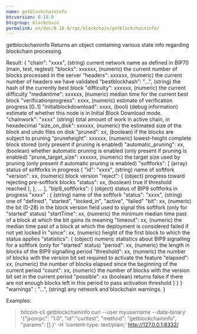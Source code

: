 ```yaml
---
name: getblockchaininfo
btcversion: 0.18.0
btcgroup: blockchain
permalink: en/doc/0.18.0/rpc/blockchain/getblockchaininfo/
---
```


getblockchaininfo
Returns an object containing various state info regarding blockchain processing.

Result:
{
  "chain": "xxxx",              (string) current network name as defined in BIP70 (main, test, regtest)
  "blocks": xxxxxx,             (numeric) the current number of blocks processed in the server
  "headers": xxxxxx,            (numeric) the current number of headers we have validated
  "bestblockhash": "...",       (string) the hash of the currently best block
  "difficulty": xxxxxx,         (numeric) the current difficulty
  "mediantime": xxxxxx,         (numeric) median time for the current best block
  "verificationprogress": xxxx, (numeric) estimate of verification progress [0..1]
  "initialblockdownload": xxxx, (bool) (debug information) estimate of whether this node is in Initial Block Download mode.
  "chainwork": "xxxx"           (string) total amount of work in active chain, in hexadecimal
  "size_on_disk": xxxxxx,       (numeric) the estimated size of the block and undo files on disk
  "pruned": xx,                 (boolean) if the blocks are subject to pruning
  "pruneheight": xxxxxx,        (numeric) lowest-height complete block stored (only present if pruning is enabled)
  "automatic_pruning": xx,      (boolean) whether automatic pruning is enabled (only present if pruning is enabled)
  "prune_target_size": xxxxxx,  (numeric) the target size used by pruning (only present if automatic pruning is enabled)
  "softforks": [                (array) status of softforks in progress
     {
        "id": "xxxx",           (string) name of softfork
        "version": xx,          (numeric) block version
        "reject": {             (object) progress toward rejecting pre-softfork blocks
           "status": xx,        (boolean) true if threshold reached
        },
     }, ...
  ],
  "bip9_softforks": {           (object) status of BIP9 softforks in progress
     "xxxx" : {                 (string) name of the softfork
        "status": "xxxx",       (string) one of "defined", "started", "locked_in", "active", "failed"
        "bit": xx,              (numeric) the bit (0-28) in the block version field used to signal this softfork (only for "started" status)
        "startTime": xx,        (numeric) the minimum median time past of a block at which the bit gains its meaning
        "timeout": xx,          (numeric) the median time past of a block at which the deployment is considered failed if not yet locked in
        "since": xx,            (numeric) height of the first block to which the status applies
        "statistics": {         (object) numeric statistics about BIP9 signalling for a softfork (only for "started" status)
           "period": xx,        (numeric) the length in blocks of the BIP9 signalling period 
           "threshold": xx,     (numeric) the number of blocks with the version bit set required to activate the feature 
           "elapsed": xx,       (numeric) the number of blocks elapsed since the beginning of the current period 
           "count": xx,         (numeric) the number of blocks with the version bit set in the current period 
           "possible": xx       (boolean) returns false if there are not enough blocks left in this period to pass activation threshold 
        }
     }
  }
  "warnings" : "...",           (string) any network and blockchain warnings.
}

Examples:
> bitcoin-cli getblockchaininfo 
> curl --user myusername --data-binary '{"jsonrpc": "1.0", "id":"curltest", "method": "getblockchaininfo", "params": [] }' -H 'content-type: text/plain;' http://127.0.0.1:8332/


